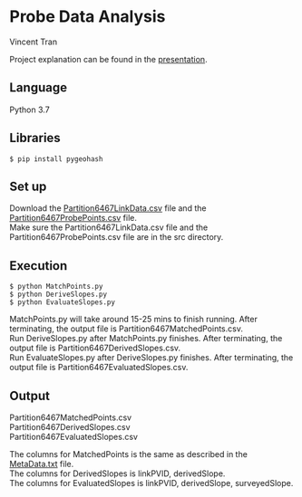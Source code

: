 # Probe Data Analysis

Vincent Tran  

Project explanation can be found in the [presentation](docs/Probe%20Point%20Analysis%20for%20Road%20Slope.pdf).

## Language

Python 3.7  


## Libraries

```
$ pip install pygeohash  
```


## Set up

Download the [Partition6467LinkData.csv](https://drive.google.com/file/d/16swaw4P3NDRYbHDXhq1XepzjEZdzxIya/view?usp=sharing) file and the [Partition6467ProbePoints.csv](https://drive.google.com/file/d/1dnc0f53gwT15WhhRFeecQkzrBVflC92X/view?usp=sharing) file.  
Make sure the Partition6467LinkData.csv file and the Partition6467ProbePoints.csv file are in the src directory.  


## Execution

```
$ python MatchPoints.py  
$ python DeriveSlopes.py  
$ python EvaluateSlopes.py  
```

MatchPoints.py will take around 15-25 mins to finish running. After terminating, the output file is Partition6467MatchedPoints.csv.  
Run DeriveSlopes.py after MatchPoints.py finishes. After terminating, the output file is Partition6467DerivedSlopes.csv.  
Run EvaluateSlopes.py after DeriveSlopes.py finishes. After terminating, the output file is Partition6467EvaluatedSlopes.csv.  


## Output

Partition6467MatchedPoints.csv  
Partition6467DerivedSlopes.csv  
Partition6467EvaluatedSlopes.csv  

The columns for MatchedPoints is the same as described in the [MetaData.txt](src/MetaData.txt) file.  
The columns for DerivedSlopes is linkPVID, derivedSlope.  
The columns for EvaluatedSlopes is linkPVID, derivedSlope, surveyedSlope.  

